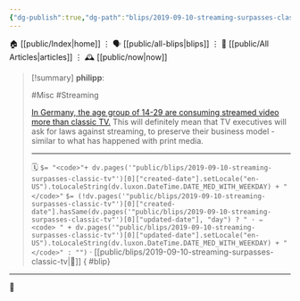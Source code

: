 ```yaml
---
{"dg-publish":true,"dg-path":"blips/2019-09-10-streaming-surpasses-classic-tv.md","dg-permalink":"2019/09/10/streaming-surpasses-classic-tv/","permalink":"/2019/09/10/streaming-surpasses-classic-tv/","title":"philipp @ 2019-09-10"}
---
```



<div class="transclusion internal-embed is-loaded"><div class="markdown-embed">




🏠 [[public/Index\|home]]  ⋮ 🗣️ [[public/all-blips\|blips]] ⋮  📝 [[public/All Articles\|articles]]  ⋮ 🕰️ [[public/now\|now]]


</div></div>


> [!summary] **philipp**:
>
> #Misc #Streaming
>
> [In Germany, the age group of 14-29 are consuming streamed video more than classic TV.](https://meedia.de/2019/09/06/ard-zdf-studie-netflix-youtube-co-haben-bei-den-14-bis-29-jaehrigen-das-fernsehen-ueberholt/) This will definitely mean that TV executives will ask for laws against streaming, to preserve their business model - similar to what has happened with print media.
> - - -
>
> 🗓️ `$= "<code>"+ dv.pages('"public/blips/2019-09-10-streaming-surpasses-classic-tv"')[0]["created-date"].setLocale("en-US").toLocaleString(dv.luxon.DateTime.DATE_MED_WITH_WEEKDAY) + "</code>"` `$= (!dv.pages('"public/blips/2019-09-10-streaming-surpasses-classic-tv"')[0]["created-date"].hasSame(dv.pages('"public/blips/2019-09-10-streaming-surpasses-classic-tv"')[0]["updated-date"], "day") ? " · ✏️ <code> " + dv.pages('"public/blips/2019-09-10-streaming-surpasses-classic-tv"')[0]["updated-date"].setLocale("en-US").toLocaleString(dv.luxon.DateTime.DATE_MED_WITH_WEEKDAY) + "</code>" : "")`  · [[public/blips/2019-09-10-streaming-surpasses-classic-tv\|🔗]]
{ #blip}


- - -

 👾
